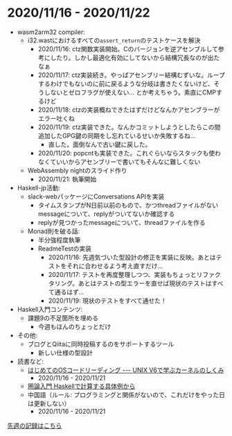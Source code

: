 # 2020/11/16 - 2020/11/22

- wasm2arm32 compiler:
    - i32.wastにおけるすべての`assert_return`のテストケースを解決
        - 2020/11/16: ctz関数実装開始。Cのバージョンを逆アセンブルして参考にしたり。しかし最適化有効にしてないから結構冗長なのが出たなぁ
        - 2020/11/17: ctz実装続き。やっぱアセンブリー結構むずいな。ループするわけでもないのに前に戻るような分岐は書きたくないけど、そうしないとゼロフラグが使えない... とか考えちゃう。素直にCMPするけど
        - 2020/11/18: ctzの実装概ねできたはずだけどなんかアセンブラーがエラー吐くね
        - 2020/11/19: ctz実装できた。なんかコミットしようとしたらこの間追加したGPG鍵の同期をし忘れているせいか失敗するね...
            - 直した。面倒なんで古い鍵に戻した。
        - 2020/11/20: popcntも実装できた。これぐらいならスタックも使わなくていいからアセンブリーで書いてもそんなに難しくない
    - WebAssembly nightのスライド作り
        - 2020/11/21: 執筆開始
- Haskell-jp活動:
    - slack-webパッケージにConversations APIを実装
        - タイムスタンプがN日前以前のもので、かつthreadファイルがないmessageについて、replyがついてないか確認する
        - replyが見つかったmessageについて、threadファイルを作る
    - Monad則を破る話:
        - 半分強程度執筆
        - ReadmeTestの実装
            - 2020/11/16: 先週気づいた型設計の修正を実装に反映。あとはテストをそれに合わせるよう考え直すだけ...
            - 2020/11/17: テストを再度整理しつつ、実装もちょっとリファクタリング。あとはテストの型エラーを直せば現状のテストはすべて通るはず...
            - 2020/11/19: 現状のテストをすべて通せた！
- Haskell入門コンテンツ:
    - 課題9の不足箇所を埋める
        - 今週もほんのちょっとだけ
- その他:
    - ブログとQiitaに同時投稿するのをサポートするツール
        - 新しい仕様の型設計
- 読書など:
    - [はじめてのOSコードリーディング --- UNIX V6で学ぶカーネルのしくみ](https://gihyo.jp/dp/ebook/2013/978-4-7741-5517-3)
        - 2020/11/16 - 2020/11/21
    - [圏論入門 Haskellで計算する具体例から](https://www.nippyo.co.jp/shop/book/8340.html)
    - 中国語（ルール: プログラミングと関係がないので、これだけをやった日は更新しない）
        - 2020/11/16 - 2020/11/21

[先週の記録はこちら](https://github.com/igrep/daily-commits/blob/262f4a67e84582d0512469822f1d2f000eaac0af/yesterday.md)
